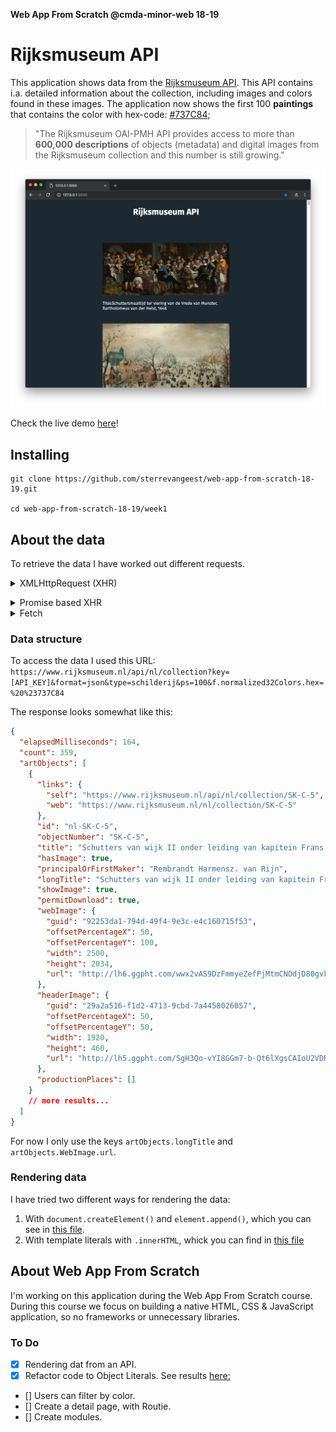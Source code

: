 **Web App From Scratch @cmda-minor-web 18-19**

# Rijksmuseum API

This application shows data from the [Rijksmuseum API](https://rijksmuseum.github.io/). This API contains i.a. detailed information about the collection, including images and colors found in these images. The application now shows the first 100 **paintings** that contains the color with hex-code: [#737C84](https://www.google.com/search?q=%23737C84&oq=%23737C84&aqs=chrome..69i57.4556j0j7&sourceid=chrome&ie=UTF-8);

> "The Rijksmuseum OAI-PMH API provides access to more than **600,000 descriptions** of objects (metadata) and digital images from the Rijksmuseum collection and this number is still growing."

![screenshot](screenshot.png)

Check the live demo [here](https://sterrevangeest.github.io/web-app-from-scratch-18-19/week1/)!

<!-- ## Leerdoelen

- _Je kan structuur aanbrengen in je code door patterns toe te passen. Je kan de keuze voor de gekozen patterns beargumenteren_
- _Je kan data ophalen, manipuleren en dynamisch omzetten naar html elementen mbv templating._
- _Je begrijpt hoe je middels asynchrone code met een externe API kan werken._
- _Je begrijpt hoe je states in je applicaties kan managen en stelt de gebruiker op de hoogte van states waar nodig._ -->
<!--
[Rubric](https://docs.google.com/spreadsheets/d/e/2PACX-1vTjZGWGPC_RMvTMry8YW5XOM79GEIdgS7I5JlOe6OeeOUdmv7ok1s9jQhzojNE4AsyzgL-jJCbRj1LN/pubhtml?gid=0&single=true) -->

## Installing

```
git clone https://github.com/sterrevangeest/web-app-from-scratch-18-19.git

cd web-app-from-scratch-18-19/week1
```

## About the data

To retrieve the data I have worked out different requests.

<details>
  <summary> XMLHttpRequest (XHR)</summary>

With an `XMLHttpRequest` you can retrieve any type of data from a URL (without having to do a full page refresh). You can see how I created this request [here](https://github.com/sterrevangeest/web-app-from-scratch-18-19/blob/master/week1/public/js/xml.js).

Source: [MDN](https://developer.mozilla.org/en-US/docs/Web/API/XMLHttpRequest/Using_XMLHttpRequest) </details>

<details> <summary>Promise based XHR</summary>

When working with APIs, promises help avoid deeply nested callbacks, aka "Callback Hell". Promises allow you to chain methods together using `.then()`. You can see how I created an Promise based request [here](https://github.com/sterrevangeest/web-app-from-scratch-18-19/blob/master/week1/public/js/xmlPromise.js).

</details>

<details> <summary>Fetch
</summary>
 </details>
 
### Data structure

To access the data I used this URL: `https://www.rijksmuseum.nl/api/nl/collection?key=[API_KEY]&format=json&type=schilderij&ps=100&f.normalized32Colors.hex=%20%23737C84`

The response looks somewhat like this:

```json
{
  "elapsedMilliseconds": 164,
  "count": 359,
  "artObjects": [
    {
      "links": {
        "self": "https://www.rijksmuseum.nl/api/nl/collection/SK-C-5",
        "web": "https://www.rijksmuseum.nl/nl/collection/SK-C-5"
      },
      "id": "nl-SK-C-5",
      "objectNumber": "SK-C-5",
      "title": "Schutters van wijk II onder leiding van kapitein Frans Banninck Cocq, bekend als de ‘Nachtwacht’",
      "hasImage": true,
      "principalOrFirstMaker": "Rembrandt Harmensz. van Rijn",
      "longTitle": "Schutters van wijk II onder leiding van kapitein Frans Banninck Cocq, bekend als de ‘Nachtwacht’, Rembrandt Harmensz. van Rijn, 1642",
      "showImage": true,
      "permitDownload": true,
      "webImage": {
        "guid": "92253da1-794d-49f4-9e3c-e4c160715f53",
        "offsetPercentageX": 50,
        "offsetPercentageY": 100,
        "width": 2500,
        "height": 2034,
        "url": "http://lh6.ggpht.com/wwx2vAS9DzFmmyeZefPjMtmCNOdjD80gvkXJcylloy40SiZOhdLHVddEZLBHtymHu53TcvqJLYZfZF7M-uvoMmG_wSI=s0"
      },
      "headerImage": {
        "guid": "29a2a516-f1d2-4713-9cbd-7a4458026057",
        "offsetPercentageX": 50,
        "offsetPercentageY": 50,
        "width": 1920,
        "height": 460,
        "url": "http://lh5.ggpht.com/SgH3Qo-vYI8GGm7-b-Qt6lXgsCAIoU2VDRwO5LYSBVNhhbZCetcvc88ZPi518MTy0MHDrna4X4ZC1ymxVJVpzps8gqw=s0"
      },
      "productionPlaces": []
    }
    // more results...
  ]
}
```

For now I only use the keys `artObjects.longTitle` and `artObjects.WebImage.url`.

### Rendering data

I have tried two different ways for rendering the data:

1. With `document.createElement()` and `element.append()`, which you can see in [this file](https://github.com/sterrevangeest/web-app-from-scratch-18-19/blob/master/week1/public/js/xml.js).
2. With template literals with `.innerHTML`, whick you can find in [this file](https://github.com/sterrevangeest/web-app-from-scratch-18-19/blob/master/week1/public/js/xmlPromise.js)

## About Web App From Scratch

I'm working on this application during the Web App From Scratch course. During this course we focus on building a native HTML, CSS & JavaScript application, so no frameworks or unnecessary libraries.

### To Do

- [x] Rendering dat from an API.
- [x] Refactor code to Object Literals. See results [here:](https://github.com/sterrevangeest/web-app-from-scratch-18-19/blob/master/week1/public/js/refactor.js)
- [] Users can filter by color.
- [] Create a detail page, with Routie.
- [] Create modules.

<!-- Maybe a table of contents here? 📚 -->

<!-- How about a section that describes how to install this project? 🤓 -->

<!-- ...but how does one use this project? What are its features 🤔 -->

<!-- What external data source is featured in your project and what are its properties 🌠 -->

<!-- Maybe a checklist of done stuff and stuff still on your wishlist? ✅ -->

<!-- How about a license here? 📜 (or is it a licence?) 🤷 -->
